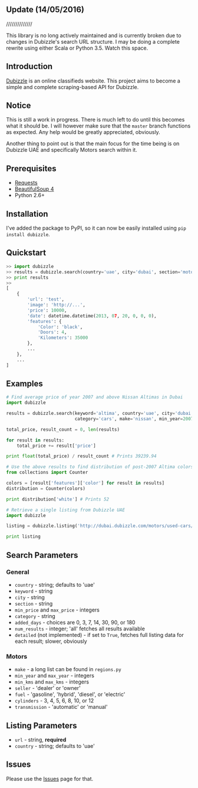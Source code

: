 ## Update (14/05/2016)
//////////////

This library is no long actively maintained and is currently broken due to changes in Dubizzle's search URL structure. I may be doing a complete rewrite using either Scala or Python 3.5. Watch this space.

## Introduction

[Dubizzle](http://www.dubizzle.com/) is an online classifieds website. This project aims to
become a simple and complete scraping-based API for Dubizzle.

## Notice

This is still a work in progress. There is much left to do until this becomes what it should be. I will however make sure that the `master` branch functions as expected. Any help would be greatly appreciated, obviously.

Another thing to point out is that the main focus for the time being is on Dubizzle UAE and specifically Motors search within it.

## Prerequisites

* [Requests](http://docs.python-requests.org/en/latest/index.html)
* [BeautifulSoup 4](http://www.crummy.com/software/BeautifulSoup/)
* Python 2.6+

## Installation

I've added the package to PyPI, so it can now be easily installed using `pip install dubizzle`.

## Quickstart

```python
>> import dubizzle
>> results = dubizzle.search(country='uae', city='dubai', section='motors', num_results=100)
>> print results
>>
[
	{
		'url': 'test',
		'image': 'http://...',
		'price': 10000,
		'date': datetime.datetime(2013, 07, 20, 0, 0, 0),
		'features': {
			'Color': 'black',
			'Doors': 4,
			'Kilometers': 35000
		},
		...
	},
	...
]
```

## Examples

```python
# Find average price of year 2007 and above Nissan Altimas in Dubai
import dubizzle

results = dubizzle.search(keyword='altima', country='uae', city='dubai', section='motors',
						  category='cars', make='nissan', min_year=2007, num_results='all')

total_price, result_count = 0, len(results)

for result in results:
	total_price += result['price']

print float(total_price) / result_count # Prints 39239.94
```

```python
# Use the above results to find distribution of post-2007 Altima colors
from collections import Counter

colors = [result['features']['color'] for result in results]
distribution = Counter(colors)

print distribution['white'] # Prints 52
```

```python
# Retrieve a single listing from Dubizzle UAE
import dubizzle

listing = dubizzle.listing('http://dubai.dubizzle.com/motors/used-cars/nissan/tiida/2013/9/25/easy-installment-new-and-used-cars-0563276-2/', country='uae')

print listing
```

## Search Parameters

### General

* `country` - string; defaults to 'uae'
* `keyword` - string
* `city` - string
* `section` - string
* `min_price` and `max_price` - integers
* `category` - string
* `added_days` - choices are 0, 3, 7, 14, 30, 90, or 180
* `num_results` - integer; 'all' fetches all results available
* `detailed` (not implemented) - if set to `True`, fetches full listing data for each result; slower, obviously

### Motors

* `make` - a long list can be found in `regions.py`
* `min_year` and `max_year` - integers
* `min_kms` and `max_kms` - integers
* `seller` - 'dealer' or 'owner'
* `fuel` - 'gasoline', 'hybrid', 'diesel', or 'electric'
* `cylinders` - 3, 4, 5, 6, 8, 10, or 12
* `transmission` - 'automatic' or 'manual'

## Listing Parameters

* `url` - string, **required**
* `country` - string; defaults to 'uae'

## Issues

Please use the [Issues](https://github.com/Cyph0n/dubizzle/issues) page for that.
